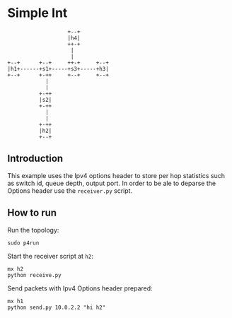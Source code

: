 # Simple Int

```
                   +--+
                   |h4|
                   ++-+
                    |
                    |
+--+      +--+     ++-+     +--+
|h1+------+s1+-----+s3+-----+h3|
+--+      +-++     +--+     +--+
            |
            |
          +-++
          |s2|
          +-++
            |
            |
          +-++
          |h2|
          +--+
```

## Introduction

This example uses the Ipv4 options header to store per hop statistics such as switch id, queue depth, output port. In order to be ale to
deparse the Options header use the `receiver.py` script.

## How to run

Run the topology:

```
sudo p4run
```


Start the receiver script at `h2`:
```
mx h2
python receive.py
```


Send packets with Ipv4 Options header prepared:
```
mx h1
python send.py 10.0.2.2 "hi h2"
```